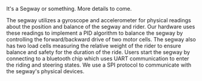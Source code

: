 It's a Segway or something. More details to come.

The segway utilizes a gyroscope and accelerometer for physical readings about the position and balance of the segway and rider. Our hardware uses these readings to
implement a PID algorithm to balance the segway by controlling the forward/backward drive of two motor cells. The segway also has two load cells measuring the relative 
weight of the rider to ensure balance and safety for the duration of the ride. Users start the segway by connecting to a bluetooth chip which uses UART communication 
to enter the riding and steering states. We use a SPI protocol to communicate with the segway's physical devices.
